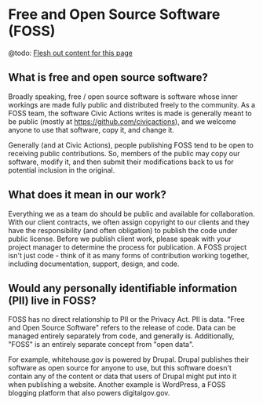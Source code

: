 # Free and Open Source Software (FOSS)

@todo: [Flesh out content for this page](https://trello.com/c/9uLsy7Un/138-add-content-to-intro-to-open-source)

## What is free and open source software?

Broadly speaking, free / open source software is software whose inner workings are made fully public and distributed freely to the community. As a FOSS team, the software Civic Actions writes is made is generally meant to be public (mostly at <https://github.com/civicactions>), and we welcome anyone to use that software, copy it, and change it.

Generally (and at Civic Actions), people publishing FOSS tend to be open to receiving public contributions. So, members of the public may copy our software, modify it, and then submit their modifications back to us for potential inclusion in the original.

## What does it mean in our work?

Everything we as a team do should be public and available for collaboration. With our client contracts, we often assign copyright to our clients and they have the responsibility (and often obligation) to publish the code under public license. Before we publish client work, please speak with your project manager to determine the process for publication. A FOSS project isn't just code - think of it as many forms of contribution working together, including documentation, support, design, and code.

## Would any personally identifiable information (PII) live in FOSS?

FOSS has no direct relationship to PII or the Privacy Act. PII is data. "Free and Open Source Software" refers to the release of code. Data can be managed entirely separately from code, and generally is. Additionally, "FOSS" is an entirely separate concept from "open data".

For example, whitehouse.gov is powered by Drupal. Drupal publishes their software as open source for anyone to use, but this software doesn't contain any of the content or data that users of Drupal might put into it when publishing a website. Another example is WordPress, a FOSS blogging platform that also powers digitalgov.gov.
